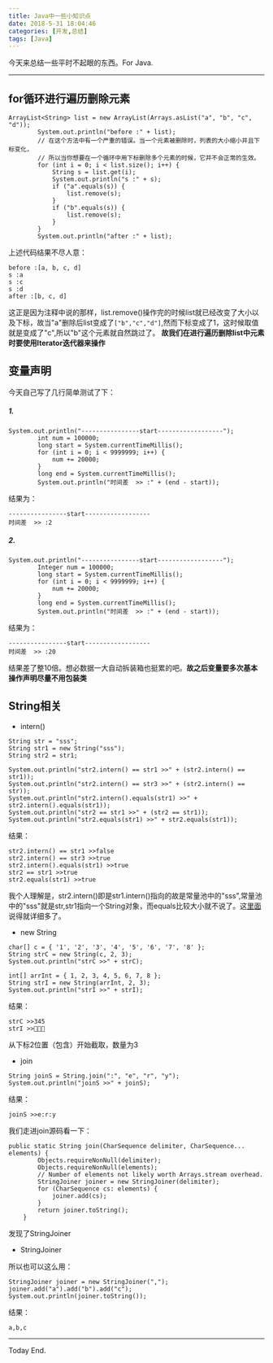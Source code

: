 ```yaml
---
title: Java中一些小知识点
date: 2018-5-31 18:04:46
categories: [开发,总结]
tags: [Java]
---
```

今天来总结一些平时不起眼的东西。For Java.

---
## for循环进行遍历删除元素
```
ArrayList<String> list = new ArrayList(Arrays.asList("a", "b", "c", "d"));
        System.out.println("before :" + list);
        // 在这个方法中有一个严重的错误。当一个元素被删除时，列表的大小缩小并且下标变化，
        // 所以当你想要在一个循环中用下标删除多个元素的时候，它并不会正常的生效。
        for (int i = 0; i < list.size(); i++) {
            String s = list.get(i);
            System.out.println("s :" + s);
            if ("a".equals(s)) {
                list.remove(s);
            }
            if ("b".equals(s)) {
                list.remove(s);
            }
        }
        System.out.println("after :" + list);
``` 
上述代码结果不尽人意：

```
before :[a, b, c, d]
s :a
s :c
s :d
after :[b, c, d]
```
这正是因为注释中说的那样，list.remove()操作完的时候list就已经改变了大小以及下标，故当"a"删除后list变成了`["b","c","d"]`,然而下标变成了1，这时候取值就是变成了"c",所以"b"这个元素就自然跳过了。
**故我们在进行遍历删除list中元素时要使用Iterator迭代器来操作**

## 变量声明
今天自己写了几行简单测试了下：
##### 1.
```
System.out.println("----------------start------------------");
        int num = 100000;
        long start = System.currentTimeMillis();
        for (int i = 0; i < 9999999; i++) {
            num += 20000;
        }
        long end = System.currentTimeMillis();
        System.out.println("时间差  >> :" + (end - start));

```
结果为：
```
----------------start------------------
时间差  >> :2
```
##### 2.
```
System.out.println("----------------start------------------");
        Integer num = 100000;
        long start = System.currentTimeMillis();
        for (int i = 0; i < 9999999; i++) {
            num += 20000;
        }
        long end = System.currentTimeMillis();
        System.out.println("时间差  >> :" + (end - start));

```
结果为：
```
----------------start------------------
时间差  >> :20
```
结果差了整10倍。想必数据一大自动拆装箱也挺累的吧。**故之后变量要多次基本操作声明尽量不用包装类**

## String相关
- intern()
```
String str = "sss";
String str1 = new String("sss");
String str2 = str1;

System.out.println("str2.intern() == str1 >>" + (str2.intern() == str1));
System.out.println("str2.intern() == str3 >>" + (str2.intern() == str));
System.out.println("str2.intern().equals(str1) >>" + str2.intern().equals(str1));
System.out.println("str2 == str1 >>" + (str2 == str1));
System.out.println("str2.equals(str1) >>" + str2.equals(str1));
```
结果：
```
str2.intern() == str1 >>false
str2.intern() == str3 >>true
str2.intern().equals(str1) >>true
str2 == str1 >>true
str2.equals(str1) >>true
```
我个人理解是，str2.intern()即是str1.intern()指向的故是常量池中的"sss",常量池中的"sss"就是str,str1指向一个String对象，而equals比较大小就不说了。这[里面](https://www.zhihu.com/question/28916657)说得就详细多了。

- new String
```
char[] c = { '1', '2', '3', '4', '5', '6', '7', '8' };
String strC = new String(c, 2, 3);
System.out.println("strC >>" + strC);

int[] arrInt = { 1, 2, 3, 4, 5, 6, 7, 8 };
String strI = new String(arrInt, 2, 3);
System.out.println("strI >>" + strI);
```
结果：
```
strC >>345
strI >>
```
从下标2位置（包含）开始截取，数量为3

- join
```
String joinS = String.join(":", "e", "r", "y");
System.out.println("joinS >>" + joinS);
```
结果：
```
joinS >>e:r:y
```
我们走进join源码看一下：
```
public static String join(CharSequence delimiter, CharSequence... elements) {
        Objects.requireNonNull(delimiter);
        Objects.requireNonNull(elements);
        // Number of elements not likely worth Arrays.stream overhead.
        StringJoiner joiner = new StringJoiner(delimiter);
        for (CharSequence cs: elements) {
            joiner.add(cs);
        }
        return joiner.toString();
    }
```
发现了StringJoiner

- StringJoiner

所以也可以这么用：
```
StringJoiner joiner = new StringJoiner(",");
joiner.add("a").add("b").add("c");
System.out.println(joiner.toString());
```
结果：
```
a,b,c
```

---
Today End.